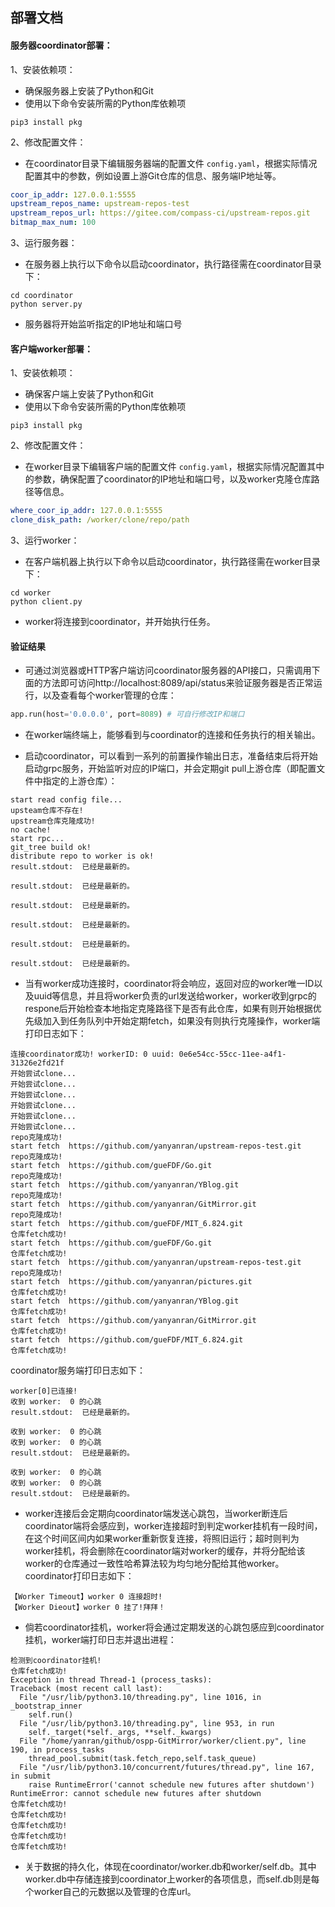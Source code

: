 ## 部署文档

#### 服务器coordinator部署：

1、安装依赖项：

- 确保服务器上安装了Python和Git
- 使用以下命令安装所需的Python库依赖项

```shell
pip3 install pkg
```

2、修改配置文件：

- 在coordinator目录下编辑服务器端的配置文件 `config.yaml`，根据实际情况配置其中的参数，例如设置上游Git仓库的信息、服务端IP地址等。

```yaml
coor_ip_addr: 127.0.0.1:5555
upstream_repos_name: upstream-repos-test
upstream_repos_url: https://gitee.com/compass-ci/upstream-repos.git
bitmap_max_num: 100
```

3、运行服务器：

- 在服务器上执行以下命令以启动coordinator，执行路径需在coordinator目录下：

```shell
cd coordinator
python server.py
```

- 服务器将开始监听指定的IP地址和端口号



#### 客户端worker部署：

1、安装依赖项：

- 确保客户端上安装了Python和Git
- 使用以下命令安装所需的Python库依赖项

```shell
pip3 install pkg
```

2、修改配置文件：

- 在worker目录下编辑客户端的配置文件 `config.yaml`，根据实际情况配置其中的参数，确保配置了coordinator的IP地址和端口号，以及worker克隆仓库路径等信息。

```yaml
where_coor_ip_addr: 127.0.0.1:5555
clone_disk_path: /worker/clone/repo/path
```

3、运行worker：

- 在客户端机器上执行以下命令以启动coordinator，执行路径需在worker目录下：

```shell
cd worker
python client.py
```

- worker将连接到coordinator，并开始执行任务。



#### **验证结果**

- 可通过浏览器或HTTP客户端访问coordinator服务器的API接口，只需调用下面的方法即可访问http://localhost:8089/api/status来验证服务器是否正常运行，以及查看每个worker管理的仓库：

```python
app.run(host='0.0.0.0', port=8089) # 可自行修改IP和端口
```

- 在worker端终端上，能够看到与coordinator的连接和任务执行的相关输出。

- 启动coordinator，可以看到一系列的前置操作输出日志，准备结束后将开始启动grpc服务，开始监听对应的IP端口，并会定期git pull上游仓库（即配置文件中指定的上游仓库）：

```
start read config file...
upsteam仓库不存在!
upstream仓库克隆成功! 
no cache!
start rpc...
git_tree build ok!
distribute repo to worker is ok!
result.stdout:  已经是最新的。

result.stdout:  已经是最新的。

result.stdout:  已经是最新的。

result.stdout:  已经是最新的。

result.stdout:  已经是最新的。

result.stdout:  已经是最新的。
```

- 当有worker成功连接时，coordinator将会响应，返回对应的worker唯一ID以及uuid等信息，并且将worker负责的url发送给worker，worker收到grpc的respone后开始检查本地指定克隆路径下是否有此仓库，如果有则开始根据优先级加入到任务队列中开始定期fetch，如果没有则执行克隆操作，worker端打印日志如下：

```
连接coordinator成功! workerID: 0 uuid: 0e6e54cc-55cc-11ee-a4f1-31326e2fd21f
开始尝试clone...
开始尝试clone...
开始尝试clone...
开始尝试clone...
开始尝试clone...
开始尝试clone...
repo克隆成功! 
start fetch  https://github.com/yanyanran/upstream-repos-test.git
repo克隆成功! 
start fetch  https://github.com/gueFDF/Go.git
repo克隆成功! 
start fetch  https://github.com/yanyanran/YBlog.git
repo克隆成功! 
start fetch  https://github.com/yanyanran/GitMirror.git
repo克隆成功! 
start fetch  https://github.com/gueFDF/MIT_6.824.git
仓库fetch成功!
start fetch  https://github.com/gueFDF/Go.git
仓库fetch成功!
start fetch  https://github.com/yanyanran/upstream-repos-test.git
repo克隆成功! 
start fetch  https://github.com/yanyanran/pictures.git
仓库fetch成功!
start fetch  https://github.com/yanyanran/YBlog.git
仓库fetch成功!
start fetch  https://github.com/yanyanran/GitMirror.git
仓库fetch成功!
start fetch  https://github.com/gueFDF/MIT_6.824.git
仓库fetch成功!
```

coordinator服务端打印日志如下：

```
worker[0]已连接!
收到 worker:  0 的心跳
result.stdout:  已经是最新的。

收到 worker:  0 的心跳
收到 worker:  0 的心跳
result.stdout:  已经是最新的。

收到 worker:  0 的心跳
收到 worker:  0 的心跳
result.stdout:  已经是最新的。
```

- worker连接后会定期向coordinator端发送心跳包，当worker断连后coordinator端将会感应到，worker连接超时到判定worker挂机有一段时间，在这个时间区间内如果worker重新恢复连接，将照旧运行；超时则判为worker挂机，将会删除在coordinator端对worker的缓存，并将分配给该worker的仓库通过一致性哈希算法较为均匀地分配给其他worker。coordinator打印日志如下：

```
【Worker Timeout】worker 0 连接超时!
【Worker Dieout】worker 0 挂了!拜拜！
```

- 倘若coordinator挂机，worker将会通过定期发送的心跳包感应到coordinator挂机，worker端打印日志并退出进程：

```
检测到coordinator挂机!
仓库fetch成功!
Exception in thread Thread-1 (process_tasks):
Traceback (most recent call last):
  File "/usr/lib/python3.10/threading.py", line 1016, in _bootstrap_inner
    self.run()
  File "/usr/lib/python3.10/threading.py", line 953, in run
    self._target(*self._args, **self._kwargs)
  File "/home/yanran/github/ospp-GitMirror/worker/client.py", line 190, in process_tasks
    thread_pool.submit(task.fetch_repo,self.task_queue)  
  File "/usr/lib/python3.10/concurrent/futures/thread.py", line 167, in submit
    raise RuntimeError('cannot schedule new futures after shutdown')
RuntimeError: cannot schedule new futures after shutdown
仓库fetch成功!
仓库fetch成功!
仓库fetch成功!
仓库fetch成功!
仓库fetch成功!
```

- 关于数据的持久化，体现在coordinator/worker.db和worker/self.db。其中worker.db中存储连接到coordinator上worker的各项信息，而self.db则是每个worker自己的元数据以及管理的仓库url。
